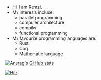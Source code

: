 - Hi, I am Remzi. 
- My interests include:
  - parallel programming
  - computer architecture
  - compiler
  - functional programming
- My favourite programming languages are:
  - Rust
  - Coq
  - Mathematic language

[![Anurag's GitHub stats](https://github-readme-stats.vercel.app/api?username=HaoYang670)](https://github.com/anuraghazra/github-readme-stats)

[![Hits](https://hits.seeyoufarm.com/api/count/incr/badge.svg?url=https%3A%2F%2Fgithub.com%2FHaoYang670%2Fhit-counter&count_bg=%2379C83D&title_bg=%23555555&icon=&icon_color=%23E7E7E7&title=hits&edge_flat=false)](https://hits.seeyoufarm.com)
